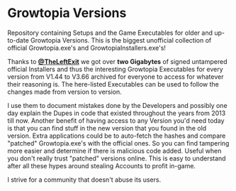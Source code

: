 # Growtopia Versions
Repository containing Setups and the Game Executables for older and up-to-date Growtopia Versions. This is the biggest unofficial collection of official Growtopia.exe's and GrowtopiaInstallers.exe's!

Thanks to [**@TheLeftExit**](https://github.com/TheLeftExit) we got over **two Gigabytes** of signed untampered official Installers and thus the interesting Growtopia Executables for every version from V1.44 to V3.66 archived for everyone to access for whatever their reasoning is. The here-listed Executables can be used to follow the changes made from version to version.

I use them to document mistakes done by the Developers and possibly one day explain the Dupes in code that existed throughout the years from 2013 till now. Another benefit of having access to any Version you'd need today is that you can find stuff in the new version that you found in the old version. Extra applications could be to auto-fetch the hashes and compare "patched" Growtopia.exe's with the official ones. So you can find tampering more easier and determine if there is malicious code added. Useful when you don't really trust "patched" versions online. This is easy to understand after all these hypes around stealing Accounts to profit in-game.

I strive for a community that doesn't abuse its users.
